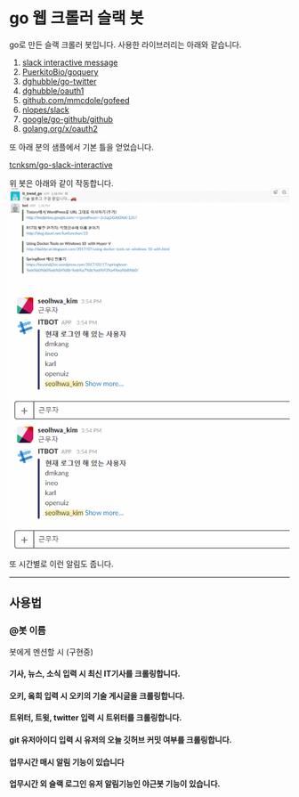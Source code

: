 # go 웹 크롤러 슬랙 봇

go로 만든 슬랙 크롤러 봇입니다. 사용한 라이브러리는 아래와 같습니다.

1. [slack interactive message](https://api.slack.com/interactive-messages)
2. [PuerkitoBio/goquery](https://github.com/PuerkitoBio/goquery)
3. [dghubble/go-twitter](https://github.com/dghubble/go-twitter/twitter)
4. [dghubble/oauth1](https://github.com/dghubble/oauth1)
5. [github.com/mmcdole/gofeed](https://github.com/mmcdole/gofeed)
6. [nlopes/slack](https://github.com/nlopes/slack)
7. [google/go-github/github](https://github.com/google/go-github/github)
8. [golang.org/x/oauth2](https://golang.org/x/oauth2)

또 아래 분의 샘플에서 기본 틀을 얻었습니다.

[tcnksm/go-slack-interactive](https://github.com/tcnksm/go-slack-interactive)

위 봇은 아래와 같이 작동합니다.
![](file/go.gif)
![](file/go2.gif)
![](file/go3.gif)

또 시간별로 이런 알림도 줍니다.

---

## 사용법

### @봇 이름

봇에게 멘션할 시 (구현중)

#### 기사, 뉴스, 소식 입력 시 최신 IT기사를 크롤링합니다.

#### 오키, 옼희 입력 시 오키의 기술 게시글을 크롤링합니다.

#### 트위터, 트윗, twitter 입력 시 트위터를 크롤링합니다.

#### git 유저아이디 입력 시 유저의 오늘 깃허브 커밋 여부를 크롤링합니다.

#### 업무시간 매시 알림 기능이 있습니다

#### 업무시간 외 슬랙 로그인 유저 알림기능인 야근봇 기능이 있습니다.